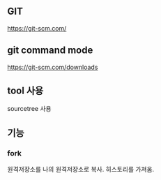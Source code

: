 ## GIT 
 https://git-scm.com/
## git command mode
https://git-scm.com/downloads
## tool 사용
sourcetree 사용
## 기능
### fork
원격저장소를 나의 원격저장소로 복사. 히스토리를 가져옴. 

